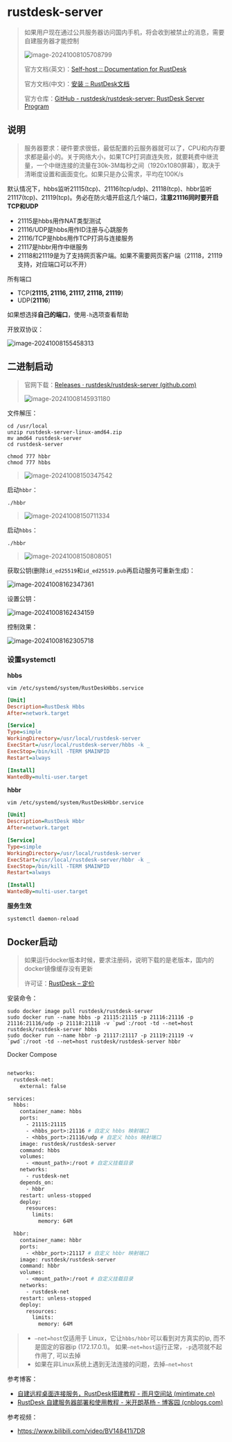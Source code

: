 # rustdesk-server

> 如果用户现在通过公共服务器访问国内手机，将会收到被禁止的消息，需要自建服务器才能控制
>
> ![image-20241008105708799](img/rustdesk-server/image-20241008105708799.png)
>
> 官方文档(英文)：[Self-host :: Documentation for RustDesk](https://rustdesk.com/docs/en/self-host/)
>
> 官方文档(中文)：[安装 :: RustDesk文档](https://rustdesk.com/docs/zh-cn/self-host/rustdesk-server-oss/install/)
>
> 官方仓库：[GitHub - rustdesk/rustdesk-server: RustDesk Server Program](https://github.com/rustdesk/rustdesk-server)

## 说明

> 服务器要求：硬件要求很低，最低配置的云服务器就可以了，CPU和内存要求都是最小的。关于网络大小，如果TCP打洞直连失败，就要耗费中继流量，一个中继连接的流量在30k-3M每秒之间（1920x1080屏幕），取决于清晰度设置和画面变化。如果只是办公需求，平均在100K/s

默认情况下，hbbs监听21115(tcp)、21116(tcp/udp)、21118(tcp)、hbbr监听21117(tcp)、21119(tcp)。务必在防火墙开启这几个端口，**注意21116同时要开启TCP和UDP**

- 21115是hbbs用作NAT类型测试
- 21116/UDP是hbbs用作ID注册与心跳服务
- 21116/TCP是hbbs用作TCP打洞与连接服务
- 21117是hbbr用作中继服务
- 21118和21119是为了支持网页客户端。如果不需要网页客户端（21118，21119支持，对应端口可以不开）

所有端口

- TCP(**21115, 21116, 21117, 21118, 21119**)
- UDP(**21116**)

如果想选择**自己的端口**，使用`-h`选项查看帮助

开放双协议：

![image-20241008155458313](img/rustdesk-server/image-20241008155458313.png)

## 二进制启动

> 官网下载：[Releases · rustdesk/rustdesk-server (github.com)](https://github.com/rustdesk/rustdesk-server/releases)
>
> ![image-20241008145931180](img/rustdesk-server/image-20241008145931180.png)

文件解压：

```
cd /usr/local
unzip rustdesk-server-linux-amd64.zip
mv amd64 rustdesk-server
cd rustdesk-server

chmod 777 hbbr
chmod 777 hbbs

```

> ![image-20241008150347542](img/rustdesk-server/image-20241008150347542.png)

启动`hbbr`：

```
./hbbr
```

> ![image-20241008150711334](img/rustdesk-server/image-20241008150711334.png)

启动`hbbs`：

```
./hbbr
```

> ![image-20241008150808051](img/rustdesk-server/image-20241008150808051.png)

获取公钥(删除`id_ed25519`和`id_ed25519.pub`再启动服务可重新生成)：

![image-20241008162347361](img/rustdesk-server/image-20241008162347361.png)

设置公钥：

![image-20241008162434159](img/rustdesk-server/image-20241008162434159.png)

控制效果：

![image-20241008162305718](img/rustdesk-server/image-20241008162305718.png)

### 设置systemctl

**hbbs**

```
vim /etc/systemd/system/RustDeskHbbs.service
```

```ini
[Unit]
Description=RustDesk Hbbs
After=network.target

[Service]
Type=simple
WorkingDirectory=/usr/local/rustdesk-server
ExecStart=/usr/local/rustdesk-server/hbbs -k _
ExecStop=/bin/kill -TERM $MAINPID
Restart=always

[Install]
WantedBy=multi-user.target
```

**hbbr**

```
vim /etc/systemd/system/RustDeskHbbr.service
```

```ini
[Unit]
Description=RustDesk Hbbr
After=network.target

[Service]
Type=simple
WorkingDirectory=/usr/local/rustdesk-server
ExecStart=/usr/local/rustdesk-server/hbbr -k _
ExecStop=/bin/kill -TERM $MAINPID
Restart=always

[Install]
WantedBy=multi-user.target
```

**服务生效**

```
systemctl daemon-reload
```

## Docker启动

> 如果运行docker版本时候，要求注册码，说明下载的是老版本，国内的docker镜像缓存没有更新
>
> 许可证：[RustDesk – 定价](https://rustdesk.com/zh/pricing.html)

安装命令：

```
sudo docker image pull rustdesk/rustdesk-server
sudo docker run --name hbbs -p 21115:21115 -p 21116:21116 -p 21116:21116/udp -p 21118:21118 -v `pwd`:/root -td --net=host rustdesk/rustdesk-server hbbs
sudo docker run --name hbbr -p 21117:21117 -p 21119:21119 -v `pwd`:/root -td --net=host rustdesk/rustdesk-server hbbr
```

Docker Compose

```dockerfile

networks:
  rustdesk-net:
    external: false

services:
  hbbs:
    container_name: hbbs
    ports:
      - 21115:21115
      - <hbbs_port>:21116 # 自定义 hbbs 映射端口
      - <hbbs_port>:21116/udp # 自定义 hbbs 映射端口
    image: rustdesk/rustdesk-server
    command: hbbs 
    volumes:
      - <mount_path>:/root # 自定义挂载目录
    networks:
      - rustdesk-net
    depends_on:
      - hbbr
    restart: unless-stopped
    deploy:
      resources:
        limits:
          memory: 64M

  hbbr:
    container_name: hbbr
    ports:
      - <hbbr_port>:21117 # 自定义 hbbr 映射端口
    image: rustdesk/rustdesk-server
    command: hbbr
    volumes:
      - <mount_path>:/root # 自定义挂载目录
    networks:
      - rustdesk-net
    restart: unless-stopped
    deploy:
      resources:
        limits:
          memory: 64M

```

> - `–net=host`仅适用于 Linux，它让`hbbs/hbbr`可以看到对方真实的ip, 而不是固定的容器ip (172.17.0.1)。 如果`–net=host`运行正常，`-p`选项就不起作用了, 可以去掉
> - 如果在非Linux系统上遇到无法连接的问题，去掉`–net=host`

参考博客：

- [自建远程桌面连接服务，RustDesk搭建教程 - 雨月空间站 (mintimate.cn)](https://mintimate.cn/2023/08/27/guideToHostRustDesk/)
- [RustDesk 自建服务器部署和使用教程 - 米开朗基杨 - 博客园 (cnblogs.com)](https://www.cnblogs.com/ryanyangcs/p/18186163)

参考视频：

- https://www.bilibili.com/video/BV148411i7DR